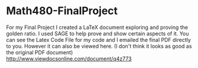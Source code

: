 Math480-FinalProject
====================

For my Final Project I created a LaTeX document exploring and proving the golden ratio. I used SAGE to help prove and show certain aspects of it. You can see the Latex Code File for my code and I emailed the final PDF directly to you. However it can also be viewed here.  (I don't think it looks as good as the original PDF document) http://www.viewdocsonline.com/document/q4z773
